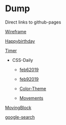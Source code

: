# Dump


Direct links to github-pages

[Wireframe](https://abhishekgowda28.github.io/daily-coding/youtube-tutorials/Pontus/wireframe-renderer/)

[Happybirthday](https://abhishekgowda28.github.io/daily-coding/ClubProjects/HappyBirthday/)

[Timer](https://abhishekgowda28.github.io/daily-coding/ClubProjects/timer/)
- CSS-Daily

  - [feb62019](https://abhishekgowda28.github.io/daily-coding/css-daily/feb62019/)

  - [feb92019](https://abhishekgowda28.github.io/daily-coding/css-daily/feb92019/)

  - [Color-Theme](https://abhishekgowda28.github.io/daily-coding/css-daily/color-theme/)

  - [Movements](https://abhishekgowda28.github.io/daily-coding/css-daily/movements/)

[MovingBlock](https://abhishekgowda28.github.io/daily-coding/MovingBlock/)

[google-search](https://abhishekgowda28.github.io/daily-coding/TheOdenProject/google-search/)

